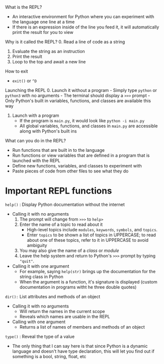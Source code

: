 What is the REPL?
- An interactive environment for Python where you can experiment with the language one line at a time
- If there is an expression inside of the line you feed it, it will automatically print the result for you to view

Why is it called the REPL?
0. Read a line of code as a string
1. Evaluate the string as an instruction
2. Print the result 
3. Loop to the top and await a new line

How to exit
- `exit()` or `^D`

Launching the REPL
0. Launch it without a program
	- Simply type `python` or `python3` with no arguments
	- The terminal should display a `>>>` prompt
	- Only Python's built in variables, functions, and classes are available this way
1. Launch with a program
	- If the program is `main.py`, it would look like `python -i main.py`
	- All global variables, functions, and classes in `main.py` are accessible along with Python's built ins

What can you do in the REPL?
- Run functions that are built in to the language
- Run functions or view variables that are defined in a program that is launched with the REPL
- Define new functions, variables, and classes to experiment with
- Paste pieces of code from other files to see what they do

# Important REPL functions

`help()` : Display Python documentation without the internet
- Calling it with no arguments
	1. The prompt will change from `>>>` to `help>`
	2. Enter the name of a topic to read about it
	    - High-level topics include `modules`, `keywords`, `symbols`, and `topics`.
	    - Enter `topics` to be shown a list of topics in UPPERCASE; to read about one of these topics, refer to it in UPPERCASE to avoid ambiguity
	3. You may also give the name of a _class_ or _module_
	4. Leave the help system and return to Python's `>>>` prompt by typing `"quit"`.
- Calling it with one argument
	- For example, saying `help(str)` brings up the documentation for the string class in Python
	- When the argument is a function, it's signature is displayed (custom documentation in programs witht he three double quotes)

`dir():` List attributes and methods of an object
- Calling it with no arguments
	- Will return the names in the current scope
	- Reveals which names are usable in the REPL
- Calling with one argument
	- Returns a list of names of members and methods of an object

`type()` : Reveal the type of a value
- The only thing that I can say here is that since Python is a dynamic language and doesn't have type declaration, this will let you find out if something is a bool, string, float, etc